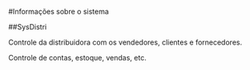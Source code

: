 #Informações sobre o sistema

##SysDistri

Controle da distribuidora com os vendedores, clientes e fornecedores.

Controle de contas, estoque, vendas, etc.

